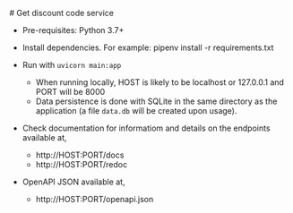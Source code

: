 # Get discount code service

- Pre-requisites: Python 3.7+

- Install dependencies. For example: pipenv install -r requirements.txt
- Run with `uvicorn main:app`
  - When running locally, HOST is likely to be localhost or 127.0.0.1 and PORT will be 8000
  - Data persistence is done with SQLite in the same directory as the application (a file `data.db` will be created upon usage).

- Check documentation for informatiom and details on the endpoints available at,
  - http://HOST:PORT/docs
  - http://HOST:PORT/redoc

- OpenAPI JSON available at,
  - http://HOST:PORT/openapi.json
